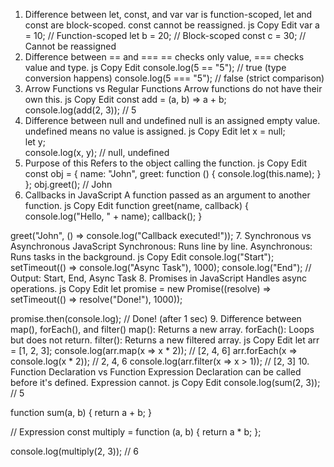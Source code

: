 1. Difference between let, const, and var
var is function-scoped, let and const are block-scoped.
const cannot be reassigned.
js
Copy
Edit
var a = 10; // Function-scoped
let b = 20; // Block-scoped
const c = 30; // Cannot be reassigned
2. Difference between == and ===
== checks only value, === checks value and type.
js
Copy
Edit
console.log(5 == "5");  // true  (type conversion happens)
console.log(5 === "5"); // false (strict comparison)
3. Arrow Functions vs Regular Functions
Arrow functions do not have their own this.
js
Copy
Edit
const add = (a, b) => a + b;  
console.log(add(2, 3)); // 5
4. Difference between null and undefined
null is an assigned empty value.
undefined means no value is assigned.
js
Copy
Edit
let x = null;  
let y;  
console.log(x, y); // null, undefined
5. Purpose of this
Refers to the object calling the function.
js
Copy
Edit
const obj = {
  name: "John",
  greet: function () {
    console.log(this.name);
  }
};
obj.greet(); // John
6. Callbacks in JavaScript
A function passed as an argument to another function.
js
Copy
Edit
function greet(name, callback) {
  console.log("Hello, " + name);
  callback();
}

greet("John", () => console.log("Callback executed!"));
7. Synchronous vs Asynchronous JavaScript
Synchronous: Runs line by line.
Asynchronous: Runs tasks in the background.
js
Copy
Edit
console.log("Start");
setTimeout(() => console.log("Async Task"), 1000);
console.log("End");
// Output: Start, End, Async Task
8. Promises in JavaScript
Handles async operations.
js
Copy
Edit
let promise = new Promise((resolve) => setTimeout(() => resolve("Done!"), 1000));

promise.then(console.log); // Done! (after 1 sec)
9. Difference between map(), forEach(), and filter()
map(): Returns a new array.
forEach(): Loops but does not return.
filter(): Returns a new filtered array.
js
Copy
Edit
let arr = [1, 2, 3];
console.log(arr.map(x => x * 2)); // [2, 4, 6]
arr.forEach(x => console.log(x * 2)); // 2, 4, 6
console.log(arr.filter(x => x > 1)); // [2, 3]
10. Function Declaration vs Function Expression
Declaration can be called before it's defined.
Expression cannot.
js
Copy
Edit
console.log(sum(2, 3)); // 5

function sum(a, b) {
  return a + b;
}

// Expression
const multiply = function (a, b) {
  return a * b;
};

console.log(multiply(2, 3)); // 6